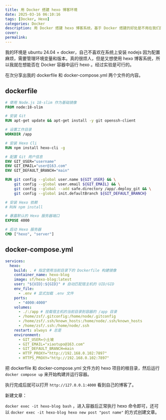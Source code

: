 ```yaml
---
title: 用 Docker 搭建 hexo 博客环境
date: 2025-03-16 06:10:16
tags: [Docker, Hexo]
categories: Docker
description: 用 Docker 搭建 hexo 博客系统，基于 Docker 搭建的好处是不用在我们的操作系统上安装 nodejs。我们只需要 Docker 就可以快速大家一个 hexo环境。我有一个现有的 hexo 项目，在项目的根目录中创建 dockerfile 和 docker-compose.yml 文件，并构建自己的镜像和容器，用容器来运行 hexo 是很好的体验。
cover:
permalink:
---
```


我的环境是 ubuntu 24.04 + docker，自己不喜欢在系统上安装 nodejs 因为配置麻烦，需要管理环境变量和版本。真的很烦人，但是又想使用 hexo 博客系统，所以我就在想能否在 Docker 容器中运行 hexo 。经过实验是可行的。

在次分享出我的 dockerfile 和 docker-compose.yml 两个文件的内容。

## dockerfile

```dockerfile
# 使用 Node.js 18-slim 作为基础镜像
FROM node:18-slim

# 安装 Git
RUN apt-get update && apt-get install -y git openssh-client

# 设置工作目录
WORKDIR /app

# 安装 Hexo Cli
RUN npm install hexo-cli -g

# 配置 Git 用户信息
ENV GIT_USER="username"
ENV GIT_EMAIL="user@163.com"
ENV GIT_DEFAULT_BRANCH="main"

RUN git config --global user.name ${GIT_USER} && \
    git config --global user.email ${GIT_EMAIL} && \
    git config --global --add safe.directory /app/.deploy_git && \
    git config --global init.defaultBranch ${GIT_DEFAULT_BRANCH}

# 安装 Hexo 依赖
# RUN npm install

# 暴露默认的 Hexo 服务器端口
EXPOSE 4000

# 启动 Hexo 服务器
CMD ["hexo", "server"]
```

## docker-compose.yml

```yml
services:
  hexo:
    build: . # 指定使用当前目录下的 Dockerfile 构建镜像
    container_name: hexo-blog
    image: sf/hexo-blog:latest
    user: "${UID}:${GID}" # 自动匹配宿主机的 UID/GID
    env_file:
      - .env # 显式加载 .env 文件
    ports:
      - "4000:4000"
    volumes:
      - ./:/app # 挂载宿主机的当前目录到容器的 /app 目录
      - /home/zsf/.gitconfig:/home/node/.gitconfig
      - /home/zsf/.ssh/known_hosts:/home/node/.ssh/known_hosts
      - /home/zsf/.ssh:/home/node/.ssh
    restart: always # 总是
    environment:
      - GIT_USER=小土坡
      - GIT_EMAIL="xiaotupo@163.com"
      - GIT_DEFAULT_BRANCH=main
      - HTTP_PROXY="http://192.168.0.102:7897"
      - HTTPS_PROXY="http://192.168.0.102:7897"
```

把 dockerfile 和 docker-compose.yml 文件方的 hexo 项目的根目录，然后运行 `docker compose up` 来开始构建并运行容器。

执行完成后就可以打开 `http://127.0.0.1:4000` 看到自己的博客了。

新建文章：

`docker exec -it hexo-blog bash` ，进入容器后正常执行 hexo 命令即可，还可以 `docker exec -it hexo-blog hexo new post "post name"` 的方式创建文章。

